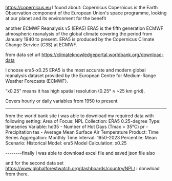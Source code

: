 https://copernicus.eu
I found about: Copernicus
Copernicus is the Earth Observation component of the European Union's space programme, looking at our planet and its environment for the benefit 

another 
ECMWF Reanalysis v5 (ERA5)
ERA5 is the fifth generation ECMWF atmospheric reanalysis of the global climate covering the period from January 1940 to present. ERA5 is produced by the Copernicus Climate Change Service (C3S) at ECMWF.


from data set url https://climateknowledgeportal.worldbank.org/download-data

I choose era5-x0.25
ERA5 is the most accurate and modern global reanalysis dataset provided by the European Centre for Medium-Range Weather Forecasts (ECMWF).

“x0.25” means it has high spatial resolution (0.25° ≈ ~25 km grid).

Covers hourly or daily variables from 1950 to present.

-------------
from the world bank site i was able to download my required data with following setting:
Area of Focus:
    NPL
Collection:
    ERA5 0.25-degree
Type:
    timeseries
Variable:
    hd35 - Number of Hot Days (Tmax > 35°C)
    pr - Precipitation
    tas - Average Mean Surface Air Temperature
Product:
    Time Series
Aggregation:
    Monthly
Time Interval:
    1950-2023
Percentile:
    Mean
Scenario:
    Historical
Model:
    era5
Model Calculation:
    x0.25

--------finally i was able to download excel file and saved json file also

and for the second data set 
https://www.globalforestwatch.org/dashboards/country/NPL/
i donwload from there.
